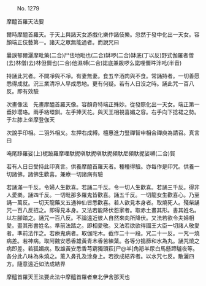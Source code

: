 ﻿　　No. 1279

摩醯首羅天法要

爾時摩醯首羅天。于天上與諸天女游戲化樂作諸伎樂。忽然于發中化出一天女。容顏端正伎藝第一。諸天之眾無能過者。而說咒曰

曩謨郁爾灑摩毗藥(二合)尸佉地毗也(二合)缽啰(二合)缽底(丁以反)野式伽羅者僧(去)林僧(去)林但儞也(二合)他濕嚩(二合)諾底兼跋啰么諾哩儞吽泮吒(半音)

持誦此咒者。不問凈與不凈。有妻無妻。食五辛酒肉與不食。常誦持者。一切善愿悉得成就。況三業清凈人早成悉地。更有何疑。若有人日沒之時。誦此咒一百八反。即有效驗

次畫像法　先畫摩醯首羅天像。容顏奇特端正殊妙。從發際化出一天女。端正第一垂妙瓔珞。兩手絡環釧。左手捧天花。與天王相視喜媚之容。右手向下捻裙之勢。于左膝上坐摩登伽天

次說手印相。二羽外相叉。左押右成縛。檀惠進力豎禪智申相合禪庾為請召。真言曰

唵尾跢羅娑(上)柅跛羅摩哩馱抳嗔馱抳嗔馱抳頻馱尼頻馱抳娑嚩(二合)賀

若有人日日受持此印真言。供養摩醯首羅天者。種種得驗。亦每作是印咒。供養一切諸佛。諸佛生歡喜。兼療一切諸病有驗

若誦滿一千反。令婦人生歡喜。若誦二千反。令一切人生歡喜。若誦三千反。得非人愛樂。誦四千反。一切毗那多羅鬼皆歡喜。誦五千反。一切龍女生歡喜心。乃至誦一萬反。一切天龍藥叉五通神仙皆悉歡喜。若人欲見本身者。取燒死人。殘柴誦咒一百八反招之。即得見本身。又法若能降伏怨家者。取赤土畫其形。書其姓名。以左腳踏之。誦咒一百八反。不論遠近彼人自然來向所降伏。又法若欲令夫婦相愛。畫其形書姓名。準前法踏之。即相愛敬。又法若欲欲得國王大臣一切諸人敬愛者。準前法作之。若療鬼病者。取伽陀木。截作二十一段。咒二十一反。一咒一燒病差。若神病。取阿魏安悉香雄黃青木香苦練葉。各等分搗篩和水為丸。誦咒燒之病即差。若狐媚病。取雄黃安悉香芎藭獨頭萩[尸@羊]角羝羊尿白馬懸蹄驢夜等。各分此八味為朱燒之。薰入鼻孔及涂身上。若欲成結界者。以水咒七反。散灑四方。隨意遠近如法成結界

摩醯首羅天王法要此法中摩醯首羅者東北伊舍那天也
